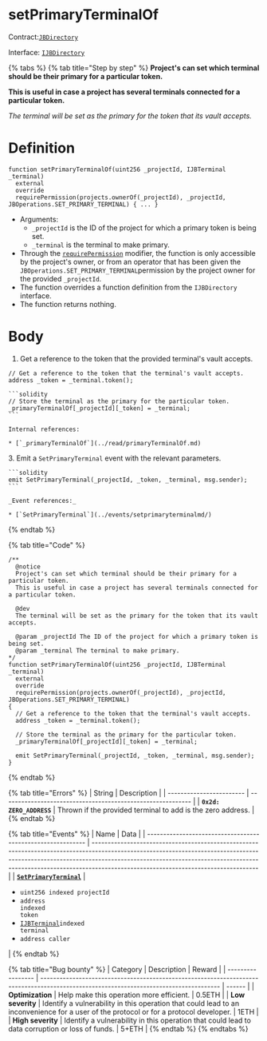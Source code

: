 # setPrimaryTerminalOf

Contract:[`JBDirectory`](../)​‌

Interface: [`IJBDirectory`](../../../interfaces/ijbdirectory.md)

{% tabs %}
{% tab title="Step by step" %}
**Project's can set which terminal should be their primary for a particular token.**

**This is useful in case a project has several terminals connected for a particular token.**

_The terminal will be set as the primary for the token that its vault accepts._

# Definition

```solidity
function setPrimaryTerminalOf(uint256 _projectId, IJBTerminal _terminal)
  external
  override
  requirePermission(projects.ownerOf(_projectId), _projectId, JBOperations.SET_PRIMARY_TERMINAL) { ... }
```

* Arguments:
  * `_projectId` is the ID of the project for which a primary token is being set.
  * `_terminal` is the terminal to make primary.
* Through the [`requirePermission`](../../or-abstract/jboperatable/modifiers/requirepermission.md) modifier, the function is only accessible by the project's owner, or from an operator that has been given the `JBOperations.SET_PRIMARY_TERMINAL`permission by the project owner for the provided `_projectId`.
* The function overrides a function definition from the `IJBDirectory` interface.
* The function returns nothing.

# Body

1. Get a reference to the token that the provided terminal's vault accepts.

```solidity
// Get a reference to the token that the terminal's vault accepts.
address _token = _terminal.token();
```

````
```solidity
// Store the terminal as the primary for the particular token.
_primaryTerminalOf[_projectId][_token] = _terminal;
```

Internal references:

* [`_primaryTerminalOf`](../read/primaryTerminalOf.md)
````

3\. Emit a `SetPrimaryTerminal` event with the relevant parameters.

````
```solidity
emit SetPrimaryTerminal(_projectId, _token, _terminal, msg.sender);
```

_Event references:_

* [`SetPrimaryTerminal`](../events/setprimaryterminalmd/)
````
{% endtab %}

{% tab title="Code" %}
```solidity
/** 
  @notice
  Project's can set which terminal should be their primary for a particular token.
  This is useful in case a project has several terminals connected for a particular token.

  @dev
  The terminal will be set as the primary for the token that its vault accepts. 

  @param _projectId The ID of the project for which a primary token is being set.
  @param _terminal The terminal to make primary.
*/
function setPrimaryTerminalOf(uint256 _projectId, IJBTerminal _terminal)
  external
  override
  requirePermission(projects.ownerOf(_projectId), _projectId, JBOperations.SET_PRIMARY_TERMINAL)
{
  // Get a reference to the token that the terminal's vault accepts.
  address _token = _terminal.token();

  // Store the terminal as the primary for the particular token.
  _primaryTerminalOf[_projectId][_token] = _terminal;

  emit SetPrimaryTerminal(_projectId, _token, _terminal, msg.sender);
}
```
{% endtab %}

{% tab title="Errors" %}
| String                   | Description                                                 |
| ------------------------ | ----------------------------------------------------------- |
| **`0x2d: ZERO_ADDRESS`** | Thrown if the provided terminal to add is the zero address. |
{% endtab %}

{% tab title="Events" %}
| Name                                                        | Data                                                                                                                                                                                                                                                                                           |
| ----------------------------------------------------------- | ---------------------------------------------------------------------------------------------------------------------------------------------------------------------------------------------------------------------------------------------------------------------------------------------- |
| [**`SetPrimaryTerminal`**](../events/setprimaryterminal.md) | <ul><li><code>uint256 indexed projectId</code></li><li><code>address indexed token</code></li><li><a href="../../../interfaces/ijbterminal.md"><code>IJBTerminal</code></a><code>indexed terminal</code></li><li><code>address caller</code></li></ul> |
{% endtab %}

{% tab title="Bug bounty" %}
| Category          | Description                                                                                                                            | Reward |
| ----------------- | -------------------------------------------------------------------------------------------------------------------------------------- | ------ |
| **Optimization**  | Help make this operation more efficient.                                                                                               | 0.5ETH |
| **Low severity**  | Identify a vulnerability in this operation that could lead to an inconvenience for a user of the protocol or for a protocol developer. | 1ETH   |
| **High severity** | Identify a vulnerability in this operation that could lead to data corruption or loss of funds.                                        | 5+ETH  |
{% endtab %}
{% endtabs %}

